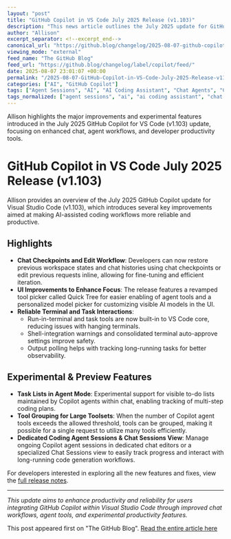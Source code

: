 ```yaml
---
layout: "post"
title: "GitHub Copilot in VS Code July 2025 Release (v1.103)"
description: "This news article outlines the July 2025 update for GitHub Copilot in Visual Studio Code, version 1.103, emphasizing new features that enhance chat and agent workflows, UI personalization, terminal integrations, experimental task and tool management for agents, and reliability improvements for developers using Copilot in VS Code."
author: "Allison"
excerpt_separator: <!--excerpt_end-->
canonical_url: "https://github.blog/changelog/2025-08-07-github-copilot-in-vs-code-july-release-v1-103"
viewing_mode: "external"
feed_name: "The GitHub Blog"
feed_url: "https://github.blog/changelog/label/copilot/feed/"
date: 2025-08-07 23:01:07 +00:00
permalink: "/2025-08-07-GitHub-Copilot-in-VS-Code-July-2025-Release-v1103.html"
categories: ["AI", "GitHub Copilot"]
tags: ["Agent Sessions", "AI", "AI Coding Assistant", "Chat Agents", "Chat Checkpoints", "Coding Workflows", "Developer Productivity", "Experimental Features", "GitHub Copilot", "News", "Release Notes", "Terminal Integrations", "To Do Lists", "UI Improvements", "V1.103", "VS Code"]
tags_normalized: ["agent sessions", "ai", "ai coding assistant", "chat agents", "chat checkpoints", "coding workflows", "developer productivity", "experimental features", "github copilot", "news", "release notes", "terminal integrations", "to do lists", "ui improvements", "v1dot103", "vs code"]
---
```


Allison highlights the major improvements and experimental features introduced in the July 2025 GitHub Copilot for VS Code (v1.103) update, focusing on enhanced chat, agent workflows, and developer productivity tools.<!--excerpt_end-->

# GitHub Copilot in VS Code July 2025 Release (v1.103)

Allison provides an overview of the July 2025 GitHub Copilot update for Visual Studio Code (v1.103), which introduces several key improvements aimed at making AI-assisted coding workflows more reliable and productive.

## Highlights

- **Chat Checkpoints and Edit Workflow**: Developers can now restore previous workspace states and chat histories using chat checkpoints or edit previous requests inline, allowing for fine-tuning and efficient iteration.
- **UI Improvements to Enhance Focus**: The release features a revamped tool picker called Quick Tree for easier enabling of agent tools and a personalized model picker for customizing visible AI models in the UI.
- **Reliable Terminal and Task Interactions**:
  - Run-in-terminal and task tools are now built-in to VS Code core, reducing issues with hanging terminals.
  - Shell-integration warnings and consolidated terminal auto-approve settings improve safety.
  - Output polling helps with tracking long-running tasks for better observability.

## Experimental & Preview Features

- **Task Lists in Agent Mode**: Experimental support for visible to-do lists maintained by Copilot agents within chat, enabling tracking of multi-step coding plans.
- **Tool Grouping for Large Toolsets**: When the number of Copilot agent tools exceeds the allowed threshold, tools can be grouped, making it possible for a single request to utilize many tools efficiently.
- **Dedicated Coding Agent Sessions & Chat Sessions View**: Manage ongoing Copilot agent sessions in dedicated chat editors or a specialized Chat Sessions view to easily track progress and interact with long-running code generation workflows.

For developers interested in exploring all the new features and fixes, view the [full release notes](https://code.visualstudio.com/updates/v1_103).

---

*This update aims to enhance productivity and reliability for users integrating GitHub Copilot within Visual Studio Code through improved chat workflows, agent tools, and experimental productivity features.*

This post appeared first on "The GitHub Blog". [Read the entire article here](https://github.blog/changelog/2025-08-07-github-copilot-in-vs-code-july-release-v1-103)
